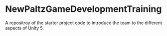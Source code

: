 # NewPaltzGameDevelopmentTraining
A repositroy of the starter project code to introduce the team to the different aspects of Unity 5. 
